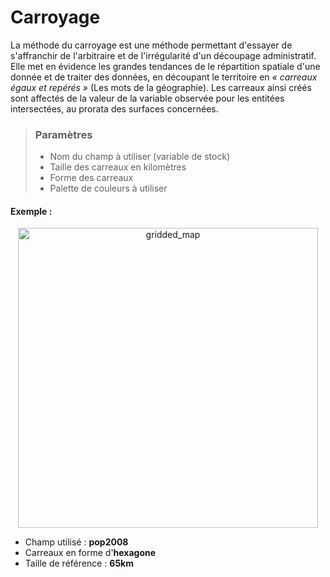 # Carroyage

La méthode du carroyage est une méthode permettant d'essayer de s'affranchir de l'arbitraire et de l'irrégularité d'un découpage administratif.  
Elle met en évidence les grandes tendances de le répartition spatiale d'une donnée et de traiter des données, en découpant le territoire en *« carreaux égaux et repérés »* (Les mots de la géographie).
Les carreaux ainsi créés sont affectés de la valeur de la variable observée pour les entitées intersectées, au prorata des surfaces concernées.

> ### Paramètres
> * Nom du champ à utiliser (variable de stock)
> * Taille des carreaux en kilomètres
> * Forme des carreaux
> * Palette de couleurs à utiliser

#### Exemple :

<p style="text-align: center;">
<img src="img/gridded.png" alt="gridded_map" style="width: 480px;"/>
</p>

- Champ utilisé : **pop2008**
- Carreaux en forme d'**hexagone**
- Taille de référence : **65km**
